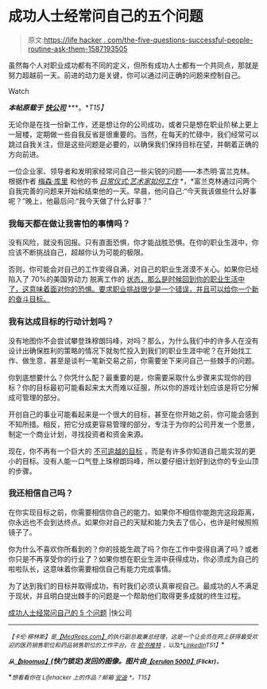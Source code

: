 # 成功人士经常问自己的五个问题

> 原文:[https://life hacker . com/the-five-questions-successful-people-routine-ask-them-1587193505](https://lifehacker.com/the-five-questions-successful-people-routinely-ask-them-1587193505)

虽然每个人对职业成功都有不同的定义，但所有成功人士都有一个共同点，那就是努力超越前一天。前进的动力是关键，你可以通过问正确的问题来控制自己。

Watch

***本帖原载于*** [***快公司***](http://www.fastcompany.com/3031279/work-smart/the-5-questions-successful-people-routinely-ask-themselves) ***。**T15】*

无论你是在找一份新工作，还是想让你的公司成功，或者只是想在职业阶梯上更上一层楼，定期做一些自我反省是很重要的。当然，在每天的忙碌中，我们经常可以跳过自我关注，但是这些问题是必要的，以确保我们保持目标在望，并朝着正确的方向前进。

一位企业家、领导者和发明家经常问自己一些尖锐的问题——本杰明·富兰克林。根据作者 [梅森·库里](http://www.fastcompany.com/person/mason-currey) 和他的书 [*日常仪式:艺术家如何工作*](https://www.amazon.com/dp/0307273601?asc_campaign=InlineText&asc_refurl=https://lifehacker.com/the-five-questions-successful-people-routinely-ask-them-1587193505&asc_source=&linkCode=ogi&psc=1&smid=ATVPDKIKX0DER&tag=kinjalifehackerlink-20&th=1) *，*富兰克林通过问两个自我完善的问题来开始和结束他的一天。早晨，他问自己:“今天我该做些什么好事呢？”晚上，他最后问:“我今天做了什么好事？”

### 我每天都在做让我害怕的事情吗？

没有风险，就没有回报。只有直面恐惧，你才能战胜恐惧。在你的职业生涯中，你应该不断挑战自己，超越你认为可能的极限。

否则，你可能会对自己的工作变得自满，对自己的职业生涯漠不关心。如果你已经陷入了 70%的美国劳动力 脱离工作的 [状态，那么是时候回到你的职业生活中了，这意味着面对你的恐惧。要求职业挑战很少是一个错误，并且可以给你一个新的奋斗目标。](http://www.gallup.com/strategicconsulting/163007/state-american-workplace.aspx)

### 我有达成目标的行动计划吗？

没有地图你不会尝试攀登珠穆朗玛峰，对吗？那么，为什么我们中的许多人在没有设计出确保胜利的策略的情况下就匆忙投入到我们的职业生涯中呢？在开始找工作、做生意，甚至是谈判一笔新交易之前，你需要坐下来问自己一些棘手的问题。

你到底想要什么？你凭什么配？最重要的是，你需要采取什么步骤来实现你的目标？你的目标最初可能看起来太大而难以征服，所以你的游戏计划应该是将它分解成可管理的部分。

开创自己的事业可能看起来是一个很大的目标，甚至在你开始之前，你可能会感到不知所措。相反，把它分成更容易管理的部分，专注于为你的公司开发一个愿景，制定一个商业计划，寻找投资者和资金来源。

现在，你不再有一个巨大的 [不可逾越的目标](https://lifehacker.com/how-can-i-turn-vague-goals-into-actionable-to-dos-5925801) ，而是有许多你知道自己能实现的更小的目标。没有人能一口气登上珠穆朗玛峰，所以要仔细计划好到达你的专业山顶的步骤。

### 我还相信自己吗？

在你实现目标之前，你需要相信你自己的能力。如果你不相信你能跑完这段距离，你永远也不会到达终点。如果你对自己的天赋和能力失去了信心，也许是时候照照镜子了。

你为什么不喜欢你所看到的？你的技能生疏了吗？你在工作中变得自满了吗？或者你只是不再享受你的行业了？如果你想在职业生涯中获得成功，你必须成为自己的啦啦队长，这意味着你需要相信自己有能力完成事情。

为了达到我们的目标并取得成功，有时我们必须认真审视自己。最成功的人不满足于现状，并且明白提出棘手的问题是一个帮助他们取得更多成就的终生过程。

[成功人士经常问自己的 5 个问题](http://www.fastcompany.com/3031279/work-smart/the-5-questions-successful-people-routinely-ask-themselves) |快公司

* * *

<small>*【卡伦·穆林斯】是*</small>[<small>*【MedReps.com】*</small>](http://medreps.com/)<small>*的执行副总裁兼总经理，这是一个让会员在网上获得最受欢迎的医药销售职位和药品销售职位的工作平台。在*</small> [<small>*脸书*</small>](https://www.facebook.com/MedRepscom)<small></small>*[<small>*推特*</small>](https://twitter.com/medrepscom) <small>*，以及*</small>[<small>*LinkedIn*</small>](http://www.linkedin.com/company/medreps.com)<small>*T51】*</small>*

**<small>*从*</small>[<small>*【bloomua】*</small>](http://www.shutterstock.com/pic.mhtml?id=174593834&src=id)*(快门锁定)发回的图像。图片由*[<small>*【cerulan 5000】*</small>](https://www.flickr.com/photos/82114311@N00/2835554336/)<small>*(Flickr)，*</small>**

**<small>*想看看你在 Lifehacker 上的作品？邮箱*</small> [<small>*安迪*</small>](mailto:andy@lifehacker.com) <small>*。*T15】</small>**